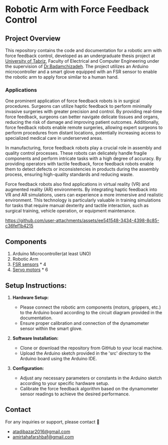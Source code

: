 # Robotic Arm with Force Feedback Control



## Project Overview

This repository contains the code and documentation for a robotic arm with force feedback control, developed as an undergraduate thesis project at [University of Tabriz](https://tabrizu.ac.ir/en), Faculty of Electrical and Computer Engineering under the supervision of [Dr.Badamchizadeh](https://scholar.google.com/citations?user=edtNtXAAAAAJ&hl=en). The project utilizes an Arduino microcontroller and a smart glove equipped with an FSR sensor to enable the robotic arm to apply force similar to a human hand.
### Applications 

 One prominent application of force feedback robots is in surgical procedures. Surgeons can utilize haptic feedback to perform minimally invasive surgeries with greater precision and control. By providing real-time force feedback, surgeons can better navigate delicate tissues and organs, reducing the risk of damage and improving patient outcomes. Additionally, force feedback robots enable remote surgeries, allowing expert surgeons to perform procedures from distant locations, potentially increasing access to specialized medical care in underserved areas.

In manufacturing, force feedback robots play a crucial role in assembly and quality control processes. These robots can delicately handle fragile components and perform intricate tasks with a high degree of accuracy. By providing operators with tactile feedback, force feedback robots enable them to detect defects or inconsistencies in products during the assembly process, ensuring high-quality standards and reducing waste.

Force feedback robots also find applications in virtual reality (VR) and augmented reality (AR) environments. By integrating haptic feedback into VR and AR simulations, users can experience a more immersive and realistic environment. This technology is particularly valuable in training simulations for tasks that require manual dexterity and tactile interaction, such as surgical training, vehicle operation, or equipment maintenance.


https://github.com/user-attachments/assets/ee541548-3434-4398-8c85-c36fef1b4215



## Components

1. Arduino Microcontroller(at least UNO)
2. Robotic Arm
3. [FSR sensors](https://www.amazon.com/Flexible-Resistors-Pressure-Compatible-microbit/dp/B08P8ZJ6KM/ref=sr_1_1?crid=1KHRGL5X0TVUJ&dib=eyJ2IjoiMSJ9.6ybxotGsCsxp8FxyL5e5-40k5xDhuIzEDWVSpX-RSSDTAhnEXbHKPzovYV4UPcNU.T0v7rWu6mG02m5Ld_45DwqRqr3NR29PGl4i74sZyq6I&dib_tag=se&keywords=fsr+sensor&qid=1725211210&sprefix=fsr+s%2Caps%2C293&sr=8-1) * 4 
4. [Servo motors](https://www.amazon.com/Miuzei-MG996R-Torque-Digital-Helicopter/dp/B0BZ4N367M/ref=sr_1_5?crid=2OBDSKIVTXU6K&dib=eyJ2IjoiMSJ9.H04An3S3wm6x0RUDr0virMG0F48JmxJ_VtqrtIOAsGeqnuu6cPx_y3PoNgJ_Ezi6hsyCx0FAtQsj8KclB8OGepWVMpm2Ccwt6W0h989P8edXsWwEV1FmIsJNuQJkNixAmdXfdX9KdMLkEdHTpHbjLr4SIgfBKxdYFqtgrz36zG6EwJJYtbA_2XOvbnJk3pJA3XtG_tl6V2P1ly1SLz_7ZXFMRTzIhQ9dnxF5MKxOvq4uSWGbVwhhk1o4BgOoWmhoLYnENefF07YaAeregMY_OtS7h7u9ZzuQsU9zRhYBSks.QJKESjWMaRz0y9q5GZ-b9r17GlAZdHDq7ojQVwXi5pw&dib_tag=se&keywords=servo%2Bmotor&qid=1725211297&sprefix=serv%2Caps%2C273&sr=8-5&th=1) * 6



## Setup Instructions:

1. **Hardware Setup:**
   - Please connect the robotic arm components (motors, grippers, etc.) to the Arduino board according to the circuit diagram provided in the documentation.
   - Ensure proper calibration and connection of the dynamometer sensor within the smart glove.

2. **Software Installation:**
   - Clone or download the repository from GitHub to your local machine.
   - Upload the Arduino sketch provided in the 'src' directory to the Arduino board using the Arduino IDE.

3. **Configuration:**
   - Adjust any necessary parameters or constants in the Arduino sketch according to your specific hardware setup.
   - Calibrate the force feedback algorithm based on the dynamometer sensor readings to achieve the desired performance.




## Contact

For any inquiries or support, please contact 📧
- [atadibazar2016@gmail.com](https://atadibazar2016@gmail.com)
- [amirtahafarshbaf@gmail.com](https://amirtahafarshbaf@gmail.com)



